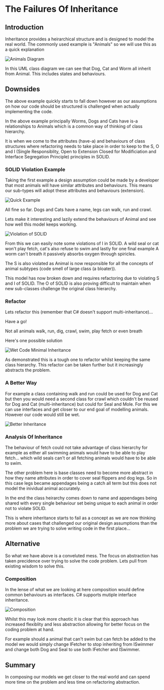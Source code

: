 # The Failures Of Inheritance

## Introduction

Inheritance provides a heirarchical structure and is designed to model the real world. The commonly used example is "Animals" so we will use this as a quick explanation

![Animals Diagram](../assests/the_failures_of_inheritance_1.svg)

In this UML class diagram we can see that Dog, Cat and Worm all inherit from Animal. This includes states and behaviours.

## Downsides

The above example quickly starts to fall down however as our assumptions on how our code should be structured is challenged when actually implementing the code.

In the above example principally Worms, Dogs and Cats have is-a relationships to Animals which is a common way of thinking of class hierarchy.

It is when we come to the attributes (have-a) and behaviours of class structures where refactoring needs to take place in order to keep to the S, O and I (Single Responsiblity, Open to Extension Closed for Modificiation and Interface Segregation Principle) principles in SOLID.

### SOLID Violation Example

Taking the first example a design assumption could be made by a developer that most animals will have similar attributes and behaviours. This means our sub-types will adopt these attributes and behaviours (extension).

![Quick Example](../assests/the_failures_of_inheritance_2.svg)

All fine so far. Dogs and Cats have a name, legs can walk, run and crawl.

Lets make it interesting and lazily extend the behaviours of Animal and see how well this model keeps working.

![Violation of SOLID](../assests/the_failures_of_inheritance_3.svg)

From this we can easily note some violations of I in SOLID. A wild seal or cat won't play fetch, cat's also refuse to swim and lastly for one final example A worm can't breath it passively absorbs oxygen through spiricles.

The S is also violated as Animal is now responsible for all the concepts of animal subtypes (code smell of large class (a bloater)).

This model has now broken down and requires refactoring due to violating S and I of SOLID. The O of SOLID is also proving difficult to maintain when new sub-classes challenge the original class hierarchy.

### Refactor

Lets refactor this (remember that C# doesn't support multi-inheritance)...

Have a go!

Not all animals walk, run, dig, crawl, swim, play fetch or even breath

Here's one possible solution

![Wet Code Minimal Inheritance](../assests/the_failures_of_inheritance_4.svg)

As demonstrated this is a tough one to refactor whilst keeping the same class hierarchy. This refactor can be taken further but it increasingly abstracts the problem.

### A Better Way

For example a class containing walk and run could be used for Dog and Cat but then you would need a second class for crawl which couldn't be reused for Dog and Cat (multi-inheritance) but could for Seal and Mole. For this we can use interfaces and get closer to our end goal of modelling animals. However our code would still be wet.

![Better Inheritance](../assests/the_failures_of_inheritance_5.svg)

### Analysis Of Inheritance

The behaviour of fetch could not take advantage of class hierarchy for example as either all swimming animals would have to be able to play fetch... which wild seals can't or all fetching animals would have to be able to swim.

The other problem here is base classes need to become more abstract in how they name attributes in order to cover seal flippers and dog legs. So in this case legs became appendages being a catch all term but this does not model the inividual animal accurately.

In the end the class heirarchy comes down to name and appendages being shared with every single behaviour set being unique to each animal in order not to violate SOLID.

This is where inheritance starts to fail as a concept as we are now thinking more about cases that challenged our original design assumptions than the problem we are trying to solve writing code in the first place...

## Alternative

So what we have above is a conveluted mess. The focus on abstraction has taken precidence over trying to solve the code problem. Lets pull from existing wisdom to solve this.

### Composition

In the lense of what we are looking at here composition would define common behaviours as interfaces. C# supports mutiple interface inheritance.

![Composition](../assests/the_failures_of_inheritance_6.svg)

Whilst this may look more chaotic it is clear that this approach has increased flexiblity and less abstraction allowing for better focus on the coding problem at hand.

For example should a animal that can't swim but can fetch be added to the model we would simply change IFetcher to stop inheriting from ISwimmer and change both Dog and Seal to use both IFetcher and ISwimmer.

## Summary

In composing our models we get closer to the real world and can spend more time on the problem and less time on refactoring abstraction.
